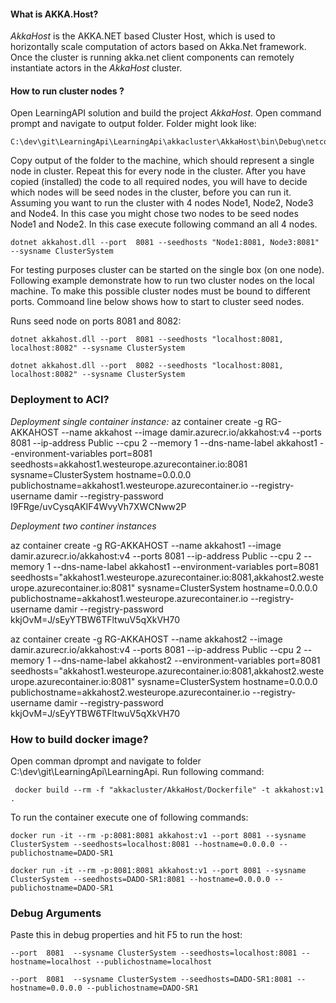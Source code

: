 
#### What is AKKA.Host?
*AkkaHost* is the AKKA.NET based Cluster Host, which is used to horizontally scale computation of actors based on Akka.Net framework. Once the cluster is running akka.net client components can remotely instantiate actors in the *AkkaHost* cluster.

#### How to run cluster nodes ?
Open LearningAPI solution and build the project *AkkaHost*. Open command prompt and navigate to output folder. Folder might look like: 
~~~
C:\dev\git\LearningApi\LearningApi\akkacluster\AkkaHost\bin\Debug\netcoreapp2.1
~~~
Copy output of the folder to the machine, which should represent a single node in cluster. Repeat this for every node in the cluster. After you have copied (installed) the code to all required nodes, you will have to decide which nodes will be seed nodes in the cluster, before you can run it.
Assuming you want to run the cluster with 4 nodes Node1, Node2, Node3 and Node4. In this case you might chose two nodes to be seed nodes Node1 and Node2. In this case execute following command an all 4 nodes.
~~~
dotnet akkahost.dll --port  8081 --seedhosts "Node1:8081, Node3:8081" --sysname ClusterSystem
~~~

For testing purposes cluster can be started on the single box (on one node). Following example demonstrate how to run two cluster nodes on the local machine. To make this possible cluster nodes must be bound to different ports. Commoand line below shows how to start to cluster seed nodes.

Runs seed node on ports 8081 and 8082:
~~~
dotnet akkahost.dll --port  8081 --seedhosts "localhost:8081, localhost:8082" --sysname ClusterSystem

dotnet akkahost.dll --port  8082 --seedhosts "localhost:8081, localhost:8082" --sysname ClusterSystem
~~~

### Deployment to ACI?

*Deployment single container instance:*
az container create -g RG-AKKAHOST --name akkahost --image damir.azurecr.io/akkahost:v4 --ports 8081 --ip-address Public --cpu 2 --memory 1 --dns-name-label akkahost1 --environment-variables port=8081 seedhosts=akkahost1.westeurope.azurecontainer.io:8081 sysname=ClusterSystem hostname=0.0.0.0 publichostname=akkahost1.westeurope.azurecontainer.io --registry-username damir --registry-password I9FRge/uvCysqAKIF4WvyVh7XWCNww2P 


*Deployment two continer instances*

az container create -g RG-AKKAHOST --name akkahost1 --image damir.azurecr.io/akkahost:v4 --ports 8081 --ip-address Public --cpu 2 --memory 1 --dns-name-label akkahost1 --environment-variables port=8081 seedhosts="akkahost1.westeurope.azurecontainer.io:8081,akkahost2.westeurope.azurecontainer.io:8081" sysname=ClusterSystem hostname=0.0.0.0 publichostname=akkahost1.westeurope.azurecontainer.io --registry-username damir --registry-password kkjOvM=J/sEyYTBW6TFltwuV5qXkVH70

az container create -g RG-AKKAHOST --name akkahost2 --image damir.azurecr.io/akkahost:v4 --ports 8081 --ip-address Public --cpu 2 --memory 1 --dns-name-label akkahost2 --environment-variables port=8081 seedhosts="akkahost1.westeurope.azurecontainer.io:8081,akkahost2.westeurope.azurecontainer.io:8081" sysname=ClusterSystem hostname=0.0.0.0 publichostname=akkahost2.westeurope.azurecontainer.io --registry-username damir --registry-password kkjOvM=J/sEyYTBW6TFltwuV5qXkVH70


### How to build docker image?
Open comman dprompt and navigate to folder C:\dev\git\LearningApi\LearningApi.
Run following command:
~~~
 docker build --rm -f "akkacluster/AkkaHost/Dockerfile" -t akkahost:v1 .
~~~

To run the container execute one of following commands:

~~~
docker run -it --rm -p:8081:8081 akkahost:v1 --port 8081 --sysname ClusterSystem --seedhosts=localhost:8081 --hostname=0.0.0.0 --publichostname=DADO-SR1
~~~

~~~
docker run -it --rm -p:8081:8081 akkahost:v1 --port 8081 --sysname ClusterSystem --seedhosts=DADO-SR1:8081 --hostname=0.0.0.0 --publichostname=DADO-SR1
~~~

### Debug Arguments

Paste this in debug properties and hit F5 to run the host:

~~~
--port  8081  --sysname ClusterSystem --seedhosts=localhost:8081 --hostname=localhost --publichostname=localhost
~~~

~~~
--port  8081  --sysname ClusterSystem --seedhosts=DADO-SR1:8081 --hostname=0.0.0.0 --publichostname=DADO-SR1
~~~

